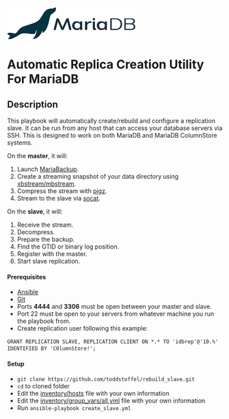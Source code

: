 ![logo](mdb_logo.jpg)

# Automatic Replica Creation Utility For MariaDB

## Description
This playbook will automatically create/rebuild and configure a replication slave. It can be run from any host that can access your database servers via SSH. This is designed to work on both MariaDB and MariaDB ColumnStore systems.

On the **master**, it will:

1. Launch [MariaBackup](https://mariadb.com/kb/en/library/mariabackup-overview/).
1. Create a streaming snapshot of your data directory using [xbstream/mbstream](https://www.percona.com/doc/percona-xtrabackup/2.3/xbstream/xbstream.html).
1. Compress the stream with [pigz](https://zlib.net/pigz/).
1. Stream to the slave via [socat](http://www.dest-unreach.org/socat/).

On the **slave**, it will:
1. Receive the stream.
1. Decompress.
1. Prepare the backup.
1. Find the GTID or binary log position.
1. Register with the master.
1. Start slave replication.

#### Prerequisites

* [Ansible](http://docs.ansible.com/ansible/latest/intro_installation.html)
* [Git](https://git-scm.com/downloads)
* Ports **4444** and **3306** must be open between your master and slave.
* Port 22 must be open to your servers from whatever machine you run the playbook from.
* Create replication user following this example:
```
GRANT REPLICATION SLAVE, REPLICATION CLIENT ON *.* TO 'idbrep'@'10.%' IDENTIFIED BY 'C0lumnStore!';
```

#### Setup

* `git clone https://github.com/toddstoffel/rebuild_slave.git`
* `cd` to cloned folder
* Edit the [inventory/hosts](inventory/hosts) file with your own information
* Edit the [inventory/group_vars/all.yml](inventory/group_vars/all.yml) file with your own information
* Run `ansible-playbook create_slave.yml`
